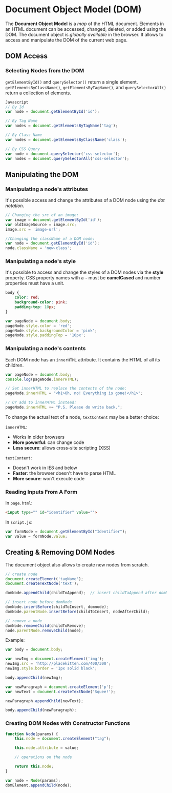 # Document Object Model (DOM)

The **Document Object Model** is a *map* of the HTML document. Elements in an HTML document can be accessed, changed, deleted, or added using the DOM.
The document object is *globally available* in the browser. It allows to access and manipulate the DOM of the current web page.

## DOM Access

### Selecting Nodes from the DOM

`getElementById()` and `querySelector()` return a single element.  
`getElementsByClassName()`, `getElementsByTagName()`, and `querySelectorAll()` return a collection of elements.

```js linenums="1"
Javascript
// By Id
var node = document.getElementById('id');

// By Tag Name
var nodes = document.getElementsByTagName('tag');

// By Class Name
var nodes = document.getElementsByClassName('class');

// By CSS Query
var node = document.querySelector('css-selector');
var nodes = document.querySelectorAll('css-selector');
```

## Manipulating the DOM

### Manipulating a node's attributes

It's possible access and change the attributes of a DOM node using the *dot notation*.

```js linenums="1"
// Changing the src of an image:
var image = document.getElementById('id');
var oldImageSource = image.src;
image.src = 'image-url';

//Changing the className of a DOM node:
var node = document.getElementById('id');
node.className = 'new-class';
```

### Manipulating a node's style

It's possible to access and change the styles of a DOM nodes via the **style** property.
CSS property names with a `-` must be **camelCased** and number properties must have a unit.

```css linenums="1"
body {
    color: red;
    background-color: pink;
    padding-top: 10px;
}
```

```js linenums="1"
var pageNode = document.body;
pageNode.style.color = 'red';
pageNode.style.backgroundColor = 'pink';
pageNode.style.paddingTop = '10px';
```

### Manipulating a node's contents

Each DOM node has an `innerHTML` attribute. It contains the HTML of all its children.

```js linenums="1"
var pageNode = document.body;
console.log(pageNode.innerHTML);

// Set innerHTML to replace the contents of the node:
pageNode.innerHTML = "<h1>Oh, no! Everything is gone!</h1>";

// Or add to innerHTML instead:
pageNode.innerHTML += "P.S. Please do write back.";
```

To change the actual text of a node, `textContent` may be a better choice:

`innerHTML`:

- Works in older browsers
- **More powerful**: can change code
- **Less secure**: allows cross-site scripting (XSS)

`textContent`:

- Doesn't work in IE8 and below
- **Faster**: the browser doesn't have to parse HTML
- **More secure**: won't execute code

### Reading Inputs From A Form

In `page.html`:

```html linenums="1"
<input type="" id="identifier" value="">
```

In `script.js`:

```js linenums="1"
var formNode = document.getElementById("Identifier");
var value = formNode.value;
```

## Creating & Removing DOM Nodes

The document object also allows to create new nodes from scratch.

```js linenums="1"
// create node
document.createElement('tagName');
document.createTextNode('text');

domNode.appendChild(childToAppend);  // insert childTaAppend after domNode

// insert node before domNode
domNode.insertBefore(childToInsert, domnode);
domNode.parentNode.insertBefore(childToInsert, nodeAfterChild);

// remove a node
domNode.removeChild(childToRemove);
node.parentNode.removeChild(node);
```

Example:

```js linenums="1"
var body = document.body;

var newImg = document.createElement('img');
newImg.src = 'http://placekitten.com/400/300';
newImg.style.border = '1px solid black';

body.appendChild(newImg);

var newParagraph = document.createElement('p');
var newText = document.createTextNode('Squee!');

newParagraph.appendChild(newText);

body.appendChild(newParagraph);
```

### Creating DOM Nodes with Constructor Functions

```js linenums="1"
function Node(params) {
    this.node = document.createElement("tag");

    this.node.attribute = value;

    // operations on the node

    return this.node;
}

var node = Node(params);
domElement.appendChild(node);
```
